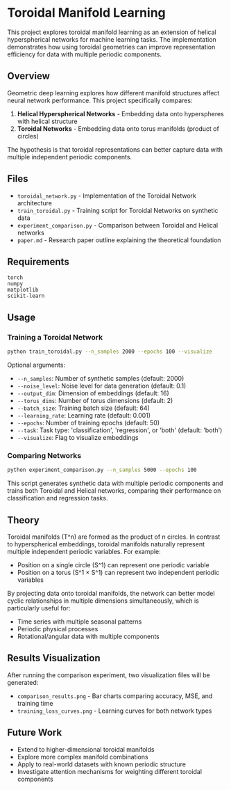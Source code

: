 # Toroidal Manifold Learning

This project explores toroidal manifold learning as an extension of helical hyperspherical networks for machine learning tasks. The implementation demonstrates how using toroidal geometries can improve representation efficiency for data with multiple periodic components.

## Overview

Geometric deep learning explores how different manifold structures affect neural network performance. This project specifically compares:

1. **Helical Hyperspherical Networks** - Embedding data onto hyperspheres with helical structure
2. **Toroidal Networks** - Embedding data onto torus manifolds (product of circles)

The hypothesis is that toroidal representations can better capture data with multiple independent periodic components.

## Files

- `toroidal_network.py` - Implementation of the Toroidal Network architecture
- `train_toroidal.py` - Training script for Toroidal Networks on synthetic data
- `experiment_comparison.py` - Comparison between Toroidal and Helical networks
- `paper.md` - Research paper outline explaining the theoretical foundation

## Requirements

```
torch
numpy
matplotlib
scikit-learn
```

## Usage

### Training a Toroidal Network

```bash
python train_toroidal.py --n_samples 2000 --epochs 100 --visualize
```

Optional arguments:
- `--n_samples`: Number of synthetic samples (default: 2000)
- `--noise_level`: Noise level for data generation (default: 0.1)
- `--output_dim`: Dimension of embeddings (default: 16)
- `--torus_dims`: Number of torus dimensions (default: 2)
- `--batch_size`: Training batch size (default: 64)
- `--learning_rate`: Learning rate (default: 0.001)
- `--epochs`: Number of training epochs (default: 50)
- `--task`: Task type: 'classification', 'regression', or 'both' (default: 'both')
- `--visualize`: Flag to visualize embeddings

### Comparing Networks

```bash
python experiment_comparison.py --n_samples 5000 --epochs 100
```

This script generates synthetic data with multiple periodic components and trains both Toroidal and Helical networks, comparing their performance on classification and regression tasks.

## Theory

Toroidal manifolds (T^n) are formed as the product of n circles. In contrast to hyperspherical embeddings, toroidal manifolds naturally represent multiple independent periodic variables. For example:

- Position on a single circle (S^1) can represent one periodic variable
- Position on a torus (S^1 × S^1) can represent two independent periodic variables

By projecting data onto toroidal manifolds, the network can better model cyclic relationships in multiple dimensions simultaneously, which is particularly useful for:

- Time series with multiple seasonal patterns
- Periodic physical processes
- Rotational/angular data with multiple components

## Results Visualization

After running the comparison experiment, two visualization files will be generated:
- `comparison_results.png` - Bar charts comparing accuracy, MSE, and training time
- `training_loss_curves.png` - Learning curves for both network types

## Future Work

- Extend to higher-dimensional toroidal manifolds
- Explore more complex manifold combinations
- Apply to real-world datasets with known periodic structure
- Investigate attention mechanisms for weighting different toroidal components 